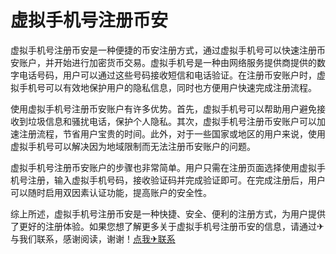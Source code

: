 # 虚拟手机号注册币安

虚拟手机号注册币安是一种便捷的币安注册方式，通过虚拟手机号可以快速注册币安账户，并开始进行加密货币交易。虚拟手机号是一种由网络服务提供商提供的数字电话号码，用户可以通过这些号码接收短信和电话验证。在注册币安账户时，虚拟手机号可以有效地保护用户的隐私信息，同时也方便用户快速完成注册流程。

使用虚拟手机号注册币安账户有许多优势。首先，虚拟手机号可以帮助用户避免接收到垃圾信息和骚扰电话，保护个人隐私。其次，虚拟手机号注册币安账户可以加速注册流程，节省用户宝贵的时间。此外，对于一些国家或地区的用户来说，使用虚拟手机号可以解决因为地域限制而无法注册币安账户的问题。

虚拟手机号注册币安账户的步骤也非常简单。用户只需在注册页面选择使用虚拟手机号注册，输入虚拟手机号码，接收验证码并完成验证即可。在完成注册后，用户可以随时启用双因素认证功能，提高账户的安全性。

综上所述，虚拟手机号注册币安是一种快捷、安全、便利的注册方式，为用户提供了更好的注册体验。如果您想了解更多关于虚拟手机号注册币安的信息，请通过✈与我们联系，感谢阅读，谢谢！[点我✈联系](https://d.k02.cc)